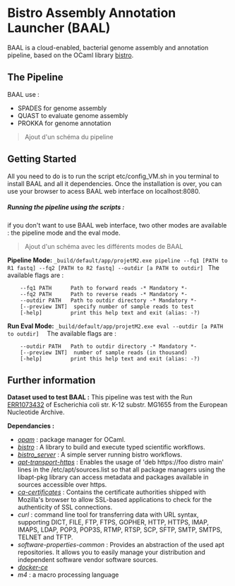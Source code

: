 # Bistro Assembly Annotation Launcher (BAAL)

BAAL is a cloud-enabled, bacterial genome assembly and annotation pipeline, based on the OCaml library [bistro](https://github.com/pveber/bistro).

## The Pipeline
BAAL use :
- SPADES for genome assembly
- QUAST to evaluate genome assembly
- PROKKA for genome annotation

> Ajout d'un schéma du pipeline

## Getting Started
All you need to do is to run the script etc/config_VM.sh in you terminal to install BAAL and all it dependencies. Once the installation is over, you can use your browser to acess BAAL web interface on localhost:8080.

##### Running the pipeline using the scripts :
if you don't want to use BAAL web interface, two other modes are available : the pipeline mode and the eval mode.
> Ajout d'un schéma avec les différents modes de BAAL

**Pipeline Mode:** ```_build/default/app/projetM2.exe pipeline --fq1 [PATH to R1 fastq] --fq2 [PATH to R2 fastq] --outdir [a PATH to outdir] ```
The available flags are :
```
	--fq1 PATH   	Path to forward reads -* Mandatory *-
	--fq2 PATH   	Path to reverse reads -* Mandatory *-
	--outdir PATH	Path to outdir directory -* Mandatory *-
	[--preview INT]  specify number of sample reads to test
	[-help]      	print this help text and exit (alias: -?)
```

**Run Eval Mode:** ```_build/default/app/projetM2.exe eval --outdir [a PATH to outdir]  ```
The available flags are :
```
	--outdir PATH	Path to outdir directory -* Mandatory *-
	[--preview INT]  number of sample reads (in thousand)
	[-help]      	print this help text and exit (alias: -?)
```

## Further information
**Dataset used to test BAAL :**
This pipeline was test with the Run [ERR1073432](https://www.ebi.ac.uk/ena/data/view/ERR1073432) of Escherichia coli str. K-12 substr. MG1655 from the European Nucleotide Archive.

**Dependancies :**
- [_opam_](https://opam.ocaml.org/) : package manager for OCaml.
- [_bistro_](https://github.com/pveber/bistro) : A library to build and execute typed scientific workflows.
- [_bistro_server_](https://github.com/pveber/bistro_server.git) : A simple server running bistro workflows.
- [_apt-transport-https_](https://packages.debian.org/en/jessie/apt-transport-https) : Enables the usage of 'deb https://foo distro main' lines in the /etc/apt/sources.list so that all package managers using the libapt-pkg library can access metadata and packages available in sources accessible over https.
- [_ca-certificates_](https://packages.debian.org/en/sid/ca-certificates) : Contains the certificate authorities shipped with Mozilla's browser to allow SSL-based applications to check for the authenticity of SSL connections.
- _curl_ : command line tool for transferring data with URL syntax, supporting DICT, FILE, FTP, FTPS, GOPHER, HTTP, HTTPS, IMAP, IMAPS, LDAP, POP3, POP3S, RTMP, RTSP, SCP, SFTP, SMTP, SMTPS, TELNET and TFTP.
- _software-properties-common_ : Provides an abstraction of the used apt repositories. It allows you to easily manage your distribution and independent software vendor software sources.
- [_docker-ce_](https://docs.docker.com/)
- _m4_ : a macro processing language

